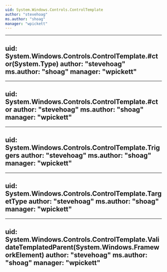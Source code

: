 ```yaml
---
uid: System.Windows.Controls.ControlTemplate
author: "stevehoag"
ms.author: "shoag"
manager: "wpickett"
---
```


---
uid: System.Windows.Controls.ControlTemplate.#ctor(System.Type)
author: "stevehoag"
ms.author: "shoag"
manager: "wpickett"
---

---
uid: System.Windows.Controls.ControlTemplate.#ctor
author: "stevehoag"
ms.author: "shoag"
manager: "wpickett"
---

---
uid: System.Windows.Controls.ControlTemplate.Triggers
author: "stevehoag"
ms.author: "shoag"
manager: "wpickett"
---

---
uid: System.Windows.Controls.ControlTemplate.TargetType
author: "stevehoag"
ms.author: "shoag"
manager: "wpickett"
---

---
uid: System.Windows.Controls.ControlTemplate.ValidateTemplatedParent(System.Windows.FrameworkElement)
author: "stevehoag"
ms.author: "shoag"
manager: "wpickett"
---
